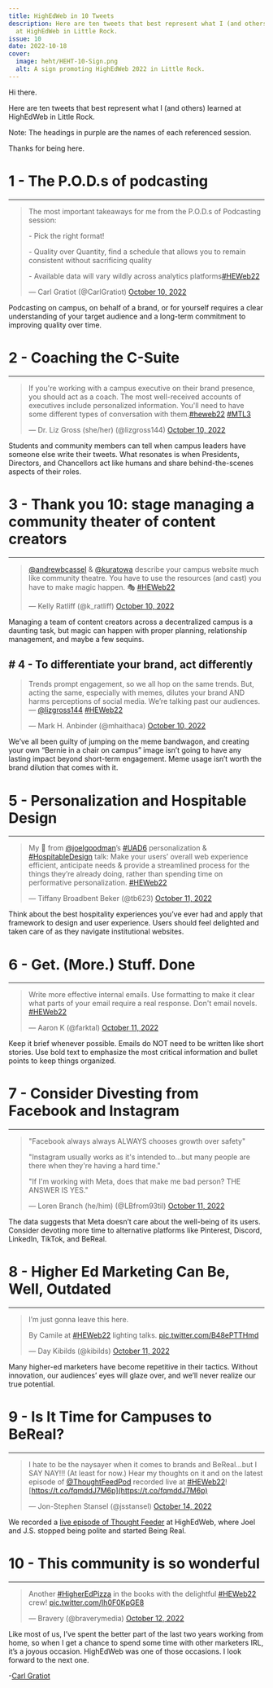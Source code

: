 ```yaml
---
title: HighEdWeb in 10 Tweets
description: Here are ten tweets that best represent what I (and others) learned
  at HighEdWeb in Little Rock.
issue: 10
date: 2022-10-18
cover:
  image: heht/HEHT-10-Sign.png
  alt: A sign promoting HighEdWeb 2022 in Little Rock.
---
```


Hi there.

Here are ten tweets that best represent what I (and others) learned at HighEdWeb in Little Rock.

Note: The headings in purple are the names of each referenced session.

Thanks for being here.

# 1 - The P.O.D.s of podcasting
------------------------------

> The most important takeaways for me from the P.O.D.s of Podcasting session:
>
> \- Pick the right format!
>
> \- Quality over Quantity, find a schedule that allows you to remain consistent without sacrificing quality
>
> \- Available data will vary wildly across analytics platforms[#HEWeb22](https://twitter.com/hashtag/HEWeb22?src=hash&ref_src=twsrc%5Etfw)
>
> — Carl Gratiot (@CarlGratiot) [October 10, 2022](https://twitter.com/CarlGratiot/status/1579476766489706496?ref_src=twsrc%5Etfw)

Podcasting on campus, on behalf of a brand, or for yourself requires a clear understanding of your target audience and a long-term commitment to improving quality over time.

# 2 - Coaching the C-Suite
-------------------------

> If you're working with a campus executive on their brand presence, you should act as a coach. The most well-received accounts of executives include personalized information. You'll need to have some different types of conversation with them.[#heweb22](https://twitter.com/hashtag/heweb22?src=hash&ref_src=twsrc%5Etfw) [#MTL3](https://twitter.com/hashtag/MTL3?src=hash&ref_src=twsrc%5Etfw)
>
> — Dr. Liz Gross (she/her) (@lizgross144) [October 10, 2022](https://twitter.com/lizgross144/status/1579500194689056772?ref_src=twsrc%5Etfw)

Students and community members can tell when campus leaders have someone else write their tweets. What resonates is when Presidents, Directors, and Chancellors act like humans and share behind-the-scenes aspects of their roles.

# 3 - Thank you 10: stage managing a community theater of content creators
-------------------------------------------------------------------------

> [@andrewbcassel](https://twitter.com/andrewbcassel?ref_src=twsrc%5Etfw) & [@kuratowa](https://twitter.com/kuratowa?ref_src=twsrc%5Etfw) describe your campus website much like community theatre. You have to use the resources (and cast) you have to make magic happen. 🎭 [#HEWeb22](https://twitter.com/hashtag/HEWeb22?src=hash&ref_src=twsrc%5Etfw)
>
> — Kelly Ratliff (@k\_ratliff) [October 10, 2022](https://twitter.com/k_ratliff/status/1579560931415461888?ref_src=twsrc%5Etfw)

Managing a team of content creators across a decentralized campus is a daunting task, but magic can happen with proper planning, relationship management, and maybe a few sequins.

\# 4 - To differentiate your brand, act differently
---------------------------------------------------

> Trends prompt engagement, so we all hop on the same trends. But, acting the same, especially with memes, dilutes your brand AND harms perceptions of social media. We’re talking past our audiences. — [@lizgross144](https://twitter.com/lizgross144?ref_src=twsrc%5Etfw) [#HEWeb22](https://twitter.com/hashtag/HEWeb22?src=hash&ref_src=twsrc%5Etfw)
>
> — Mark H. Anbinder (@mhaithaca) [October 10, 2022](https://twitter.com/mhaithaca/status/1579584644789723138?ref_src=twsrc%5Etfw)

We’ve all been guilty of jumping on the meme bandwagon, and creating your own “Bernie in a chair on campus” image isn’t going to have any lasting impact beyond short-term engagement. Meme usage isn’t worth the brand dilution that comes with it.

# 5 - Personalization and Hospitable Design
------------------------------------------

> My 🌟 from [@joelgoodman](https://twitter.com/joelgoodman?ref_src=twsrc%5Etfw)’s [#UAD6](https://twitter.com/hashtag/UAD6?src=hash&ref_src=twsrc%5Etfw) personalization & [#HospitableDesign](https://twitter.com/hashtag/HospitableDesign?src=hash&ref_src=twsrc%5Etfw) talk: Make your users’ overall web experience efficient, anticipate needs & provide a streamlined process for the things they’re already doing, rather than spending time on performative personalization. [#HEWeb22](https://twitter.com/hashtag/HEWeb22?src=hash&ref_src=twsrc%5Etfw)
>
> — Tiffany Broadbent Beker (@tb623) [October 11, 2022](https://twitter.com/tb623/status/1579837291346132992?ref_src=twsrc%5Etfw)

Think about the best hospitality experiences you’ve ever had and apply that framework to design and user experience. Users should feel delighted and taken care of as they navigate institutional websites.

# 6 - Get. (More.) Stuff. Done
------------------------------

> Write more effective internal emails. Use formatting to make it clear what parts of your email require a real response. Don't email novels. [#HEWeb22](https://twitter.com/hashtag/HEWeb22?src=hash&ref_src=twsrc%5Etfw)
>
> — Aaron K (@farktal) [October 11, 2022](https://twitter.com/farktal/status/1579850893339811845?ref_src=twsrc%5Etfw)

Keep it brief whenever possible. Emails do NOT need to be written like short stories. Use bold text to emphasize the most critical information and bullet points to keep things organized.

# 7 - Consider Divesting from Facebook and Instagram
---------------------------------------------------

> "Facebook always always ALWAYS chooses growth over safety"
>
> "Instagram usually works as it's intended to...but many people are there when they're having a hard time."
>
> "If I'm working with Meta, does that make me bad person? THE ANSWER IS YES."
>
> — Loren Branch (he/him) (@LBfrom93til) [October 11, 2022](https://twitter.com/LBfrom93til/status/1579863736881668097?ref_src=twsrc%5Etfw)

The data suggests that Meta doesn’t care about the well-being of its users. Consider devoting more time to alternative platforms like Pinterest, Discord, LinkedIn, TikTok, and BeReal.

# 8 - Higher Ed Marketing Can Be, Well, Outdated
-----------------------------------------------

> I’m just gonna leave this here.
>
> By Camile at [#HEWeb22](https://twitter.com/hashtag/HEWeb22?src=hash&ref_src=twsrc%5Etfw) lighting talks. [pic.twitter.com/B48ePTTHmd](https://t.co/B48ePTTHmd)
>
> — Day Kibilds (@kibilds) [October 11, 2022](https://twitter.com/kibilds/status/1579898634145247232?ref_src=twsrc%5Etfw)

Many higher-ed marketers have become repetitive in their tactics. Without innovation, our audiences’ eyes will glaze over, and we’ll never realize our true potential.

# 9 - Is It Time for Campuses to BeReal?
---------------------------------------

> I hate to be the naysayer when it comes to brands and BeReal...but I SAY NAY!!! (At least for now.)
> Hear my thoughts on it and on the latest episode of [@ThoughtFeedPod](https://twitter.com/ThoughtFeedPod?ref_src=twsrc%5Etfw) recorded live at [#HEWeb22](https://twitter.com/hashtag/HEWeb22?src=hash&ref_src=twsrc%5Etfw)! [https://t.co/fqmddJ7M6p](https://t.co/fqmddJ7M6p)
>
> — Jon-Stephen Stansel (@jsstansel) [October 14, 2022](https://twitter.com/jsstansel/status/1580981323467890690?ref_src=twsrc%5Etfw)

We recorded a [live episode of Thought Feeder](https://thoughtfeederpod.com/podcast/is-it-time-for-campuses-to-be-real/?utm_campaign=Higher%20Ed%20Hot%20Takes&utm_medium=email&utm_source=Revue%20newsletter) at HighEdWeb, where Joel and J.S. stopped being polite and started Being Real.

# 10 - This community is so wonderful
-------------------------------------

> Another [#HigherEdPizza](https://twitter.com/hashtag/HigherEdPizza?src=hash&ref_src=twsrc%5Etfw) in the books with the delightful [#HEWeb22](https://twitter.com/hashtag/HEWeb22?src=hash&ref_src=twsrc%5Etfw) crew! [pic.twitter.com/Ih0F0KpGE8](https://t.co/Ih0F0KpGE8)
>
> — Bravery (@braverymedia) [October 12, 2022](https://twitter.com/braverymedia/status/1579988091917717504?ref_src=twsrc%5Etfw)

Like most of us, I’ve spent the better part of the last two years working from home, so when I get a chance to spend some time with other marketers IRL, it’s a joyous occasion. HighEdWeb was one of those occasions. I look forward to the next one.

\-[Carl Gratiot](https://twitter.com/CarlGratiot?utm_campaign=Higher%20Ed%20Hot%20Takes&utm_medium=email&utm_source=Revue%20newsletter)
